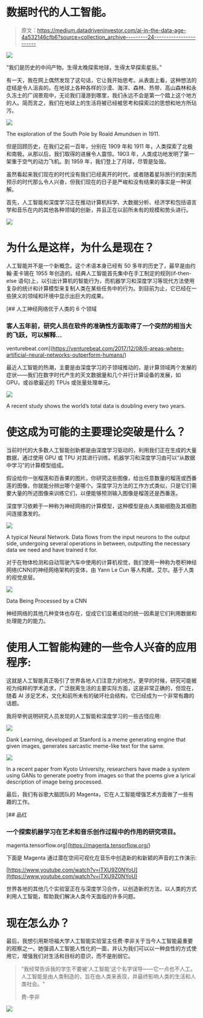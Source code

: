 # 数据时代的人工智能。

> 原文：<https://medium.datadriveninvestor.com/ai-in-the-data-age-4a532146cfb6?source=collection_archive---------24----------------------->

[![](img/73b0c8110317d5221ba75cee10d16aba.png)](http://www.track.datadriveninvestor.com/ExpertRi160px)

“我们是历史的中间产物。生得太晚探索地球，生得太早探索星辰。”

有一天，我在网上偶然发现了这句话，它让我开始思考。从表面上看，这种想法的症结是令人沮丧的。在地球上各种各样的沙漠、海洋、森林、热带、高山森林和永久冻土的广阔景观中，无论我们漫游到哪里，我们永远不会是第一个踏上这个地方的人。简而言之，我们在地球上的生活将被已经被思考和探索过的思想和地方所玷污。

![](img/001c5e9c13b100ddb5b2ca190f0dcbcc.png)

The exploration of the South Pole by Roald Amundsen in 1911.

但是回顾历史，在我们之前一百年，分别在 1909 年和 1911 年，人类探索了北极和南极。从那以后，我们取得的进展令人震惊。1903 年，人类成功地发明了第一架重于空气的动力飞机。到 1959 年，我们登上了月球，尽管是坠毁。

虽然看起来我们现在的时代没有我们已经离开的时代，或者随着星际旅行的到来而预示的时代那么令人兴奋，但我们现在的日子是严峻和没有结果的事实是一种误解。

首先，人工智能和深度学习正在推动计算机科学、大数据分析、经济学和包括语言学和音乐在内的其他各种领域的创新，并且正在以前所未有的规模和势头进行。

![](img/db310b780f3683e5c85afebf273fb872.png)

# 为什么是这样，为什么是现在？

人工智能并不是一个新概念。这个术语本身已经有 50 多年的历史了，最早是由约翰·麦卡锡在 1955 年创造的。经典人工智能首先集中在手工制定的规则(if-then-else 语句)上，以引出计算机的智能行为，而机器学习和深度学习等现代方法使用复杂的统计和计算模型来复制人类在某些任务中的行为。到目前为止，它已经在一些狭义的领域和环境中显示出巨大的成果。

[](https://venturebeat.com/2017/12/08/6-areas-where-artificial-neural-networks-outperform-humans/) [## 人工神经网络优于人类的 6 个领域

### 客人五年前，研究人员在软件的准确性方面取得了一个突然的相当大的飞跃，可以解释…

venturebeat.com](https://venturebeat.com/2017/12/08/6-areas-where-artificial-neural-networks-outperform-humans/) 

最近人工智能的热潮，主要是由深度学习的子领域推动的，是计算领域两个发展的症状——我们在数字时代产生的天文数据量和几个并行计算设备的发展，如 GPU，或谷歌最近的 TPUs 或张量处理单元。

![](img/edc4ff259f2da504f1949571c5aadd91.png)

A recent study shows the world’s total data is doubling every two years.

# 使这成为可能的主要理论突破是什么？

当前时代的大多数人工智能创新都是由深度学习驱动的，利用我们正在生成的大量数据，通过使用 GPU 或 TPU 对其进行训练。机器学习和深度学习由可以“从数据中学习”的计算模型组成。

假设给你一张榴莲和百香果的图片。你研究这些图像，给出任意数量的榴莲或西番莲的图像，你就能分辨出哪个是哪个。深度学习方法的工作方式类似，只是它们需要大量的所述图像来训练它们，以便能够预测输入图像是榴莲还是西番莲。

深度学习依赖于一种称为神经网络的计算模型，这种模型是由人类脑细胞及其细胞间连接激发的。

![](img/2f11df449e11651dd9c279791829eb91.png)

A typical Neural Network. Data flows from the input neurons to the output side, undergoing several operations in between, outputting the necessary data we need and have trained it for.

对于在物体检测和自动驾驶汽车中使用的计算机视觉，我们使用一种称为卷积神经网络(CNN)的神经网络架构的变体，由 Yann Le Cun 等人构建。艾尔。基于人类的视觉皮层。

![](img/571271bc466543933358297f806af38a.png)

Data Being Processed by a CNN

神经网络的其他几种变体也存在，促成它们显著成功的统一因素是它们利用数据和处理能力的能力。

# 使用人工智能构建的一些令人兴奋的应用程序:

这就是人工智能真正吸引了世界各地人们注意力的地方。更早的时候，研究可能被视为纯粹的学术追求，广泛脱离生活的主要实际方面，这是非常正确的，但现在，随着 AI 涉足艺术，文化和前所未有的破坏社会结构，它已经成为一个非常有趣的话题。

我将举例说明研究人员发现的人工智能和深度学习的一些古怪应用:

![](img/c0e8e73faf2f46dd90cd556896ce47fd.png)

Dank Learning, developed at Stanford is a meme generating engine that given images, generates sarcastic meme-like text for the same.

![](img/86cde4221680ba3efd5e0154d219726d.png)

In a recent paper from Kyoto University, researchers have made a system using GANs to generate poetry from images so that the poems give a lyrical description of image being processed.

最后，我们有谷歌大脑团队的 Magenta，它在人工智能增强艺术方面做了一些有趣的工作。

[](https://magenta.tensorflow.org/) [## 品红

### 一个探索机器学习在艺术和音乐创作过程中的作用的研究项目。

magenta.tensorflow.org](https://magenta.tensorflow.org/) 

下面是 Magenta 通过潜在空间可视化在音乐中创造新的和新颖的声音的工作演示:

[https://www.youtube.com/watch?v=iTXU9Z0NYoU](https://www.youtube.com/watch?v=iTXU9Z0NYoU)

世界各地的其他几个实验室正在与深度学习合作，以创造新的方法，以人类的方式利用人工智能，帮助我们解决人类今天面临的许多问题。

# 现在怎么办？

最后，我想引用斯坦福大学人工智能实验室主任费·李非关于当今人工智能最重要的观察之一。她强调人工智能人性化的一面，并认为我们可以以一种良性的方式使用它，增强我们对生活和目标的意识，而不是削弱它。

> “我经常告诉我的学生不要被‘人工智能’这个名字误导——它一点也不人工。人工智能是由人类制造的，旨在由人类来表现，并最终影响人类的生活和人类社会。"
> 
> 费-李非

[![](img/73b0c8110317d5221ba75cee10d16aba.png)](http://www.track.datadriveninvestor.com/ExpertRi160pxB)
